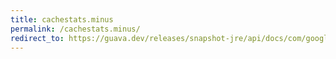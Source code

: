 ```yaml
---
title: cachestats.minus
permalink: /cachestats.minus/
redirect_to: https://guava.dev/releases/snapshot-jre/api/docs/com/google/common/cache/CacheStats.html#minus-com.google.common.cache.CacheStats-
---
```

